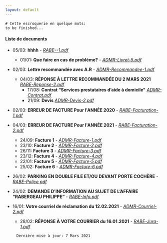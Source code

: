 ```yaml
---
layout: default
---
```

```
# Cette escroquerie en quelque mots:
to be finished...
```
#### Liste de documents

- 05/03: **hhhh** - [_RABE--1.pdf_](./pdf/.pdf)
  - 01/01: **Que faire en cas de problème?** - [_ADMR-Livret-5.pdf_](./pdf/ADMR-Livret-5.pdf)
- 02/03: **Lettre recommandée avec A.R** - [_ADMR-Recommandee-1.pdf_](./pdf/ADMR-lettre-recommandee.pdf)
  - 04/03: **RÉPONSE À LETTRE RECOMMANDÉE DU 2 MARS 2021** [_RABE-Reponse-2.pdf_](./pdf/RABE-Reponse-2.pdf)
    - 17/08: **Contrat “Services prestataires d’aide à domicile"** [_ADMR-Contrat.pdf_](./pdf/ADMR-Contrat.pdf)
    - 21/09: **Devis** [_ADMR-Devis-2.pdf_](./pdf/ADMR-Devis-2.pdf)
- 02/03: **ERREUR DE FACTURE Pour l'ANNÉE 2020** - [_RABE-Facturation-1.pdf_](./pdf/RABE-Facturation-1.pdf)

- 04/03: **ERREUR DE FACTURE Pour l'ANNÉE 2021** - [_RABE-Facturation-2.pdf_](./pdf/RABE-Facturation-2.pdf)
  - 24/09: **Facture 1** - [_ADMR-Facture-1.pdf_](./pdf/ADMR-Facture-1.pdf)
  - 23/10: **Facture 2** - [_ADMR-Facture-2.pdf_](./pdf/ADMR-Facture-2.pdf)
  - 26/11: **Facture 3** - [_ADMR-Facture-3.pdf_](./pdf/ADMR-Facture-3.pdf)
  - 23/12: **Facture 4** - [_ADMR-Facture-4.pdf_](./pdf/ADMR-Facture-4.pdf) 
  - 22/01: **Facture 5** - [_ADMR-Facture-5.pdf_](./pdf/ADMR-Facture-5.pdf)
  - 25/02: **Facture 6** - [_ADMR-Facture-6.pdf_](./pdf/ADMR-Facture-6.pdf)
- 26/02: **PARKING EN DOUBLE FILE ET/OU DEVANT PORTE COCHÈRE** - [_RABE-Police.pdf_](./pdf/RABE-Police.pdf)

- 24/02: **DEMANDE D’INFORMATION AU SUJET DE L’AFFAIRE “RABERGEAU PHILIPPE”** - [_RABE-Info.pdf_](./pdf/RABE-Info.pdf)

- 16/01: **Votre courriel de réclamation du 12.02.2021** - [_ADMR-Courriel-2.pdf_](./pdf/ADMR-Courriel-2.pdf)
  - 28/02: **RÉPONSE À VOTRE COURRIER du 16.01.2021** - [_RABE-Jura-1.pdf_](./pdf/RABE-Jura-1.pdf)

```
     Dernière mise à jour: 7 Mars 2021
```
